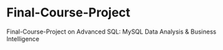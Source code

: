 # Final-Course-Project
Final-Course-Project on Advanced SQL: MySQL Data Analysis &amp; Business Intelligence
